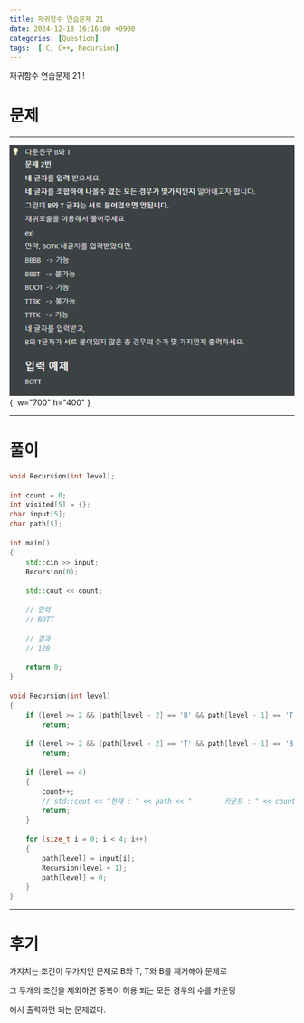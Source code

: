 ```yaml
---
title: 재귀함수 연습문제 21
date: 2024-12-18 16:16:00 +0900
categories: [Question]  
tags:  [ C, C++, Recursion]
---
```


재귀함수 연습문제 21 !

# 문제   
---------------------------------------

![Desktop View](/assets/img/Recursion21.png){: w="700" h="400" }

---------------------------------------

# 풀이

```c++
void Recursion(int level);

int count = 0;
int visited[5] = {};
char input[5];
char path[5];

int main()
{
    std::cin >> input;
    Recursion(0);
    
    std::cout << count;

    // 입력
    // BOTT

    // 결과
    // 120

    return 0;
}

void Recursion(int level)
{
    if (level >= 2 && (path[level - 2] == 'B' && path[level - 1] == 'T'))
        return;	
    
    if (level >= 2 && (path[level - 2] == 'T' && path[level - 1] == 'B'))	
        return;
    
    if (level == 4)	
    {
        count++;
        // std::cout << "현재 : " << path << "		카운트 : " << count << std::endl;
        return;
    }
    
    for (size_t i = 0; i < 4; i++)
    {
        path[level] = input[i];
        Recursion(level + 1);
        path[level] = 0;
    }
}
```
---------------------------------------

# 후기

가지치는 조건이 두가지인 문제로 B와 T, T와 B를 제거해야 문제로

그 두개의 조건을 제외하면 중복이 허용 되는 모든 경우의 수를 카운팅

해서 출력하면 되는 문제였다. 
